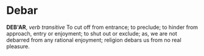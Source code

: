 # Debar

**DEB'AR**, _verb transitive_ To cut off from entrance; to preclude; to hinder from approach, entry or enjoyment; to shut out or exclude; as, we are not debarred from any rational enjoyment; religion debars us from no real pleasure.